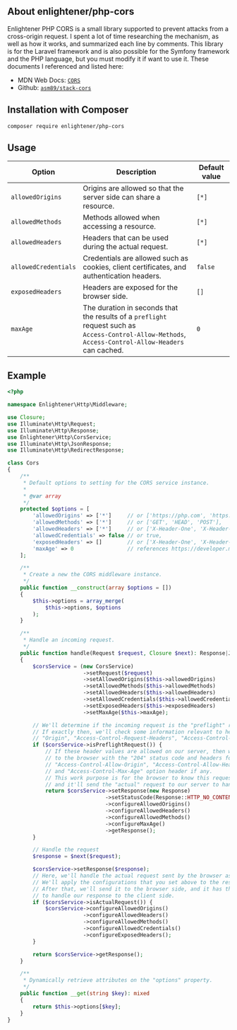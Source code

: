 ## About enlightener/php-cors
Enlightener PHP CORS is a small library supported to prevent attacks from a cross-origin request. I spent a lot of time researching the mechanism, as well as how it works, and summarized each line by comments. This library is for the Laravel framework and is also possible for the Symfony framework and the PHP language, but you must modify it if want to use it.
These documents I referenced and listed here:

* MDN Web Docs: [`CORS`](https://developer.mozilla.org/en-US/docs/Web/HTTP/CORS)
* Github: [`asm89/stack-cors`](https://github.com/asm89/stack-cors)

## Installation with Composer
```
composer require enlightener/php-cors
```

## Usage
| Option              | Description                                                                  | Default value |
|---------------------|------------------------------------------------------------------------------|---------------|
| `allowedOrigins`    | Origins are allowed so that the server side can share a resource.            | `[*]`         |
| `allowedMethods`    | Methods allowed when accessing a resource.                                   | `[*]`         |
| `allowedHeaders`    | Headers that can be used during the actual request.                          | `[*]`         |
| `allowedCredentials`| Credentials are allowed such as cookies, client certificates, and authentication headers. | `false` |
| `exposedHeaders`    | Headers are exposed for the browser side. | `[]` |
| `maxAge`            | The duration in seconds that the results of a `preflight` request such as<br>`Access-Control-Allow-Methods`, `Access-Control-Allow-Headers` can cached. | `0` |

## Example

```php
<?php

namespace Enlightener\Http\Middleware;

use Closure;
use Illuminate\Http\Request;
use Illuminate\Http\Response;
use Enlightener\Http\CorsService;
use Illuminate\Http\JsonResponse;
use Illuminate\Http\RedirectResponse;

class Cors
{
    /**
     * Default options to setting for the CORS service instance.
     *
     * @var array
     */
    protected $options = [
        'allowedOrigins' => ['*']     // or ['https://php.com', 'https://laravel.com', 'https://symfony.com'],
        'allowedMethods' => ['*']     // or ['GET', 'HEAD', 'POST'],
        'allowedHeaders' => ['*']     // or ['X-Header-One', 'X-Header-Two'],
        'allowedCredentials' => false // or true,
        'exposedHeaders' => []        // or ['X-Header-One', 'X-Header-Two'],
        'maxAge' => 0                 // references https://developer.mozilla.org/en-US/docs/Web/HTTP/Headers/Access-Control-Max-Age
    ];

    /**
     * Create a new the CORS middleware instance.
     */
    public function __construct(array $options = [])
    {
        $this->options = array_merge(
            $this->options, $options
        );
    }

    /**
     * Handle an incoming request.
     */
    public function handle(Request $request, Closure $next): Response|JsonResponse|RedirectResponse
    {
        $corsService = (new CorsService)
                        ->setRequest($request)
                        ->setAllowedOrigins($this->allowedOrigins)
                        ->setAllowedMethods($this->allowedMethods)
                        ->setAllowedHeaders($this->allowedHeaders)
                        ->setAllowedCredentials($this->allowedCredentials)
                        ->setExposedHeaders($this->exposedHeaders)
                        ->setMaxAge($this->maxAge);

        // We'll determine if the incoming request is the "preflight" request sent by the browser.
        // If exactly then, we'll check some information relevant to headers such as
        // "Origin", "Access-Control-Request-Headers", "Access-Control-Request-Method".
        if ($corsService->isPreflightRequest()) {
            // If these header values are allowed on our server, then we return the response
            // to the browser with the "204" status code and headers force such as
            // "Access-Control-Allow-Origin", "Access-Control-Allow-Headers", "Access-Control-Allow-Methods",
            // and "Access-Control-Max-Age" option header if any.
            // This work purpose is for the browser to know this request is allowed,
            // and it'll send the "actual" request to our server to handle.
            return $corsService->setResponse(new Response)
                               ->setStatusCode(Response::HTTP_NO_CONTENT)
                               ->configureAllowedOrigins()
                               ->configureAllowedHeaders()
                               ->configureAllowedMethods()
                               ->configureMaxAge()
                               ->getResponse();
        }

        // Handle the request
        $response = $next($request);

        $corsService->setResponse($response);
        // Here, we'll handle the actual request sent by the browser as mentioned above.
        // We'll apply the configurations that you set above to the response.
        // After that, we'll send it to the browser side, and it has the responsibility
        // to handle our response to the client side.
        if ($corsService->isActualRequest()) {
            $corsService->configureAllowedOrigins()
                        ->configureAllowedHeaders()
                        ->configureAllowedMethods()
                        ->configureAllowedCredentials()
                        ->configureExposedHeaders();
        }

        return $corsService->getResponse();
    }

    /**
     * Dynamically retrieve attributes on the "options" property.
     */
    public function __get(string $key): mixed
    {
        return $this->options[$key];
    }
}
```



